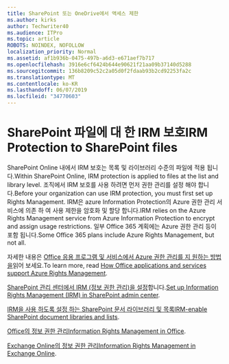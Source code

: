 ```yaml
---
title: SharePoint 또는 OneDrive에서 액세스 제한
ms.author: kirks
author: Techwriter40
ms.audience: ITPro
ms.topic: article
ROBOTS: NOINDEX, NOFOLLOW
localization_priority: Normal
ms.assetid: af1b936b-0475-497b-a6d3-e671aef7b717
ms.openlocfilehash: 3916e6cf6424b644e90621f21aa09b37140d5288
ms.sourcegitcommit: 136b8209c52c2a05d0f2fdaab93b2cd92253fa2c
ms.translationtype: MT
ms.contentlocale: ko-KR
ms.lasthandoff: 06/07/2019
ms.locfileid: "34770603"
---
```

# <a name="irm-protection-to-sharepoint-files"></a><span data-ttu-id="9e583-102">SharePoint 파일에 대 한 IRM 보호</span><span class="sxs-lookup"><span data-stu-id="9e583-102">IRM Protection to SharePoint files</span></span>


<span data-ttu-id="9e583-103">SharePoint Online 내에서 IRM 보호는 목록 및 라이브러리 수준의 파일에 적용 됩니다.</span><span class="sxs-lookup"><span data-stu-id="9e583-103">Within SharePoint Online, IRM protection is applied to files at the list and library level.</span></span> <span data-ttu-id="9e583-104">조직에서 IRM 보호를 사용 하려면 먼저 권한 관리를 설정 해야 합니다.</span><span class="sxs-lookup"><span data-stu-id="9e583-104">Before your organization can use IRM protection, you must first set up Rights Management.</span></span> <span data-ttu-id="9e583-105">IRM은 azure Information Protection의 Azure 권한 관리 서비스에 의존 하 여 사용 제한을 암호화 및 할당 합니다.</span><span class="sxs-lookup"><span data-stu-id="9e583-105">IRM relies on the Azure Rights Management service from Azure Information Protection to encrypt and assign usage restrictions.</span></span> <span data-ttu-id="9e583-106">일부 Office 365 계획에는 Azure 권한 관리 등이 포함 됩니다.</span><span class="sxs-lookup"><span data-stu-id="9e583-106">Some Office 365 plans include Azure Rights Management, but not all.</span></span> 

<span data-ttu-id="9e583-107">자세한 내용은 [Office 응용 프로그램 및 서비스에서 Azure 권한 관리를 지 원하는 방법을](https://docs.microsoft.com/azure/information-protection/understand-explore/office-apps-services-support)읽어 보세요.</span><span class="sxs-lookup"><span data-stu-id="9e583-107">To learn more, read [How Office applications and services support Azure Rights Management](https://docs.microsoft.com/azure/information-protection/understand-explore/office-apps-services-support).</span></span>

<span data-ttu-id="9e583-108">[SharePoint 관리 센터에서 IRM (정보 권한 관리)을 설정](https://docs.microsoft.com/office365/securitycompliance/set-up-irm-in-sp-admin-center)합니다.</span><span class="sxs-lookup"><span data-stu-id="9e583-108">[Set up Information Rights Management (IRM) in SharePoint admin center](https://docs.microsoft.com/office365/securitycompliance/set-up-irm-in-sp-admin-center).</span></span>

<span data-ttu-id="9e583-109">[IRM을 사용 하도록 설정 하는 SharePoint 문서 라이브러리 및 목록](https://docs.microsoft.com/office365/securitycompliance/set-up-irm-in-sp-admin-center#irm-enable-sharepoint-document-libraries-and-lists)</span><span class="sxs-lookup"><span data-stu-id="9e583-109">[IRM-enable SharePoint document libraries and lists](https://docs.microsoft.com/office365/securitycompliance/set-up-irm-in-sp-admin-center#irm-enable-sharepoint-document-libraries-and-lists).</span></span>

<span data-ttu-id="9e583-110">[Office의 정보 권한 관리](https://support.office.com/Article/Information-Rights-Management-in-Office-c7a70797-6b1e-493f-acf7-92a39b85e30c)</span><span class="sxs-lookup"><span data-stu-id="9e583-110">[Information Rights Management in Office](https://support.office.com/Article/Information-Rights-Management-in-Office-c7a70797-6b1e-493f-acf7-92a39b85e30c).</span></span>

<span data-ttu-id="9e583-111">[Exchange Online의 정보 권한 관리](https://docs.microsoft.com/office365/SecurityCompliance/information-rights-management-in-exchange-online)</span><span class="sxs-lookup"><span data-stu-id="9e583-111">[Information Rights Management in Exchange Online](https://docs.microsoft.com/office365/SecurityCompliance/information-rights-management-in-exchange-online).</span></span>


